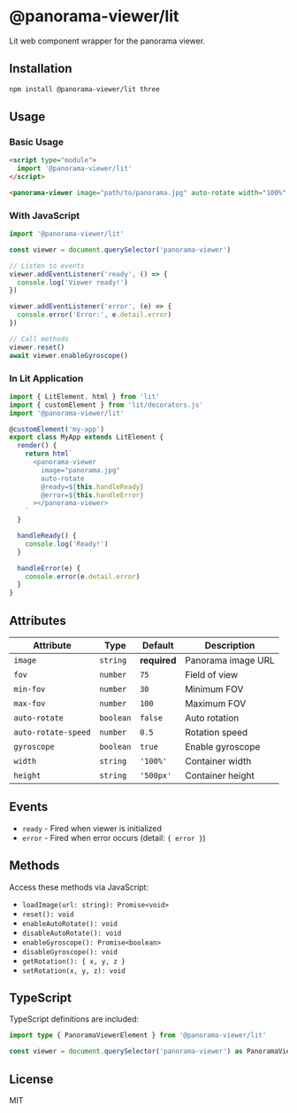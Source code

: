 # @panorama-viewer/lit

Lit web component wrapper for the panorama viewer.

## Installation

```bash
npm install @panorama-viewer/lit three
```

## Usage

### Basic Usage

```html
<script type="module">
  import '@panorama-viewer/lit'
</script>

<panorama-viewer image="path/to/panorama.jpg" auto-rotate width="100%" height="600px"></panorama-viewer>

```

### With JavaScript

```javascript
import '@panorama-viewer/lit'

const viewer = document.querySelector('panorama-viewer')

// Listen to events
viewer.addEventListener('ready', () => {
  console.log('Viewer ready!')
})

viewer.addEventListener('error', (e) => {
  console.error('Error:', e.detail.error)
})

// Call methods
viewer.reset()
await viewer.enableGyroscope()
```

### In Lit Application

```typescript
import { LitElement, html } from 'lit'
import { customElement } from 'lit/decorators.js'
import '@panorama-viewer/lit'

@customElement('my-app')
export class MyApp extends LitElement {
  render() {
    return html`
      <panorama-viewer
        image="panorama.jpg"
        auto-rotate
        @ready=${this.handleReady}
        @error=${this.handleError}
      ></panorama-viewer>
    `
  }

  handleReady() {
    console.log('Ready!')
  }

  handleError(e) {
    console.error(e.detail.error)
  }
}
```

## Attributes

| Attribute           | Type      | Default      | Description        |
| ------------------- | --------- | ------------ | ------------------ |
| `image`             | `string`  | **required** | Panorama image URL |
| `fov`               | `number`  | `75`         | Field of view      |
| `min-fov`           | `number`  | `30`         | Minimum FOV        |
| `max-fov`           | `number`  | `100`        | Maximum FOV        |
| `auto-rotate`       | `boolean` | `false`      | Auto rotation      |
| `auto-rotate-speed` | `number`  | `0.5`        | Rotation speed     |
| `gyroscope`         | `boolean` | `true`       | Enable gyroscope   |
| `width`             | `string`  | `'100%'`     | Container width    |
| `height`            | `string`  | `'500px'`    | Container height   |

## Events

- `ready` - Fired when viewer is initialized
- `error` - Fired when error occurs (detail: `{ error }`)

## Methods

Access these methods via JavaScript:

- `loadImage(url: string): Promise<void>`
- `reset(): void`
- `enableAutoRotate(): void`
- `disableAutoRotate(): void`
- `enableGyroscope(): Promise<boolean>`
- `disableGyroscope(): void`
- `getRotation(): { x, y, z }`
- `setRotation(x, y, z): void`

## TypeScript

TypeScript definitions are included:

```typescript
import type { PanoramaViewerElement } from '@panorama-viewer/lit'

const viewer = document.querySelector('panorama-viewer') as PanoramaViewerElement
```

## License

MIT

